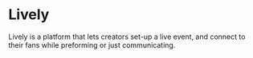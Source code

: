 # Lively
Lively is a platform that lets creators set-up a live event, and connect to their fans while preforming or just communicating.